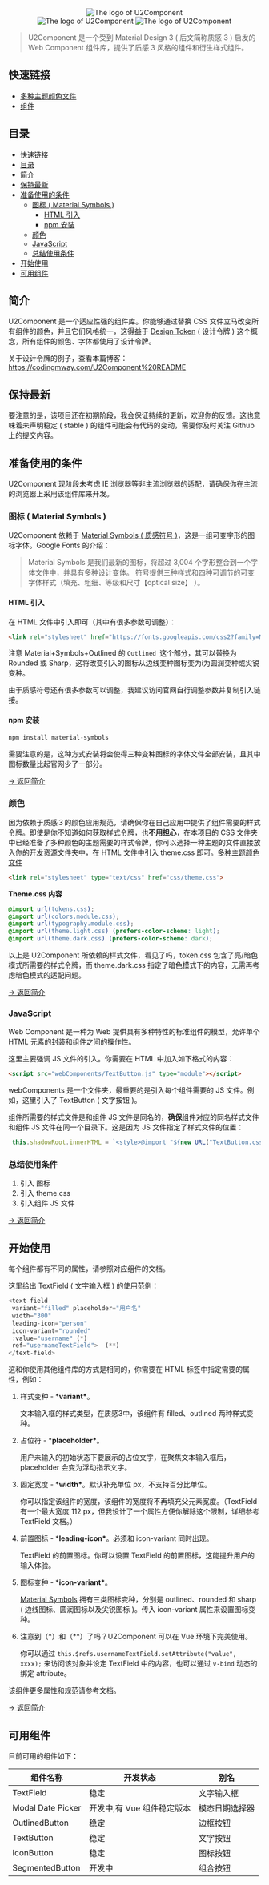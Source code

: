<div align="center">
  <img src="https://github.com/ShawnDGitHub/imgPack/blob/main/img/icon_vertical_v1.0.png" alt="The logo of U2Component"/>
</div>
<div align="center">
  <img src="https://img.shields.io/badge/License-Apache--2.0_license-green" alt="The logo of U2Component"/>
  <img src="https://img.shields.io/badge/Design_System-Material_Deisgn_3-blue" alt="The logo of U2Component"/>
</div>

> U2Component 是一个受到 Material Design 3 ( 后文简称质感 3 ) 启发的 Web Component 组件库，提供了质感 3 风格的组件和衍生样式组件。

## 快速链接
- [多种主题颜色文件](https://github.com/ShawnDGitHub/U2Component/tree/main/CSS)
- [组件](https://github.com/ShawnDGitHub/U2Component/tree/main/HTML/components)


## 目录
- [快速链接](#快速链接)
- [目录](#目录)
- [简介](#简介)
- [保持最新](#保持最新)
- [准备使用的条件](#准备使用的条件)
  - [图标 ( Material Symbols )](#图标--material-symbols-)
    - [HTML 引入](#html-引入)
    - [npm 安装](#npm-安装)
  - [颜色](#颜色)
  - [JavaScript](#javascript)
  - [总结使用条件](#总结使用条件)
- [开始使用](#开始使用)
- [可用组件](#可用组件)

## 简介

U2Component 是一个适应性强的组件库。你能够通过替换 CSS 文件立马改变所有组件的颜色，并且它们风格统一，这得益于 [Design Token](https://m3.material.io/foundations/design-tokens/overview) ( 设计令牌 ) 这个概念，所有组件的颜色、字体都使用了设计令牌。

关于设计令牌的例子，查看本篇博客：https://codingmway.com/U2Component%20README


## 保持最新

要注意的是，该项目还在初期阶段，我会保证持续的更新，欢迎你的反馈。这也意味着未声明稳定 ( stable ) 的组件可能会有代码的变动，需要你及时关注 Github 上的提交内容。


## 准备使用的条件

U2Component 现阶段未考虑 IE 浏览器等非主流浏览器的适配，请确保你在主流的浏览器上采用该组件库来开发。

### 图标 ( Material Symbols )

U2Component 依赖于 [Material Symbols ( 质感符号 )](https://fonts.google.com/icons)，这是一组可变字形的图标字体。Google Fonts 的介绍：

> Material Symbols 是我们最新的图标，将超过 3,004 个字形整合到一个字体文件中，并具有多种设计变体。 符号提供三种样式和四种可调节的可变字体样式（填充、粗细、等级和尺寸【optical size】 ）。

#### HTML 引入

在 HTML 文件中引入即可（其中有很多参数可调整）：

```html
<link rel="stylesheet" href="https://fonts.googleapis.com/css2?family=Material+Symbols+Outlined:opsz,wght,FILL,GRAD@20..48,100..700,0..1,-50..200" />
```

注意 Material+Symbols+Outlined 的 `Outlined `这个部分，其可以替换为 Rounded 或 Sharp，这将改变引入的图标从边线变种图标变为i为圆润变种或尖锐变种。

由于质感符号还有很多参数可以调整，我建议访问官网自行调整参数并复制引入链接。

#### npm 安装

```javascript
npm install material-symbols
```

需要注意的是，这种方式安装将会使得三种变种图标的字体文件全部安装，且其中图标数量比起官网少了一部分。

[ -> 返回简介](#简介)

### 颜色

因为依赖于质感３的颜色应用规范，请确保你在自己应用中提供了组件需要的样式令牌。即使是你不知道如何获取样式令牌，也**不用担心**，在本项目的 CSS 文件夹中已经准备了多种颜色的主题需要的样式令牌，你可以选择一种主题的文件直接放入你的开发资源文件夹中，在 HTML 文件中引入 theme.css 即可。[多种主题颜色文件](https://github.com/ShawnDGitHub/U2Component/tree/main/CSS)

```html
<link rel="stylesheet" type="text/css" href="css/theme.css">
```

**Theme.css 内容**

```css
@import url(tokens.css);
@import url(colors.module.css);
@import url(typography.module.css);
@import url(theme.light.css) (prefers-color-scheme: light);
@import url(theme.dark.css) (prefers-color-scheme: dark);
```

以上是 U2Component 所依赖的样式文件，看见了吗，token.css 包含了亮/暗色模式所需要的样式令牌，而 theme.dark.css 指定了暗色模式下的内容，无需再考虑暗色模式的适配问题。

[ -> 返回简介](#简介)

### JavaScript

Web Component 是一种为 Web 提供具有多种特性的标准组件的模型，允许单个 HTML 元素的封装和组件之间的操作性。

这里主要强调 JS 文件的引入。你需要在 HTML 中加入如下格式的内容：

```html
<script src="webComponents/TextButton.js" type="module"></script>
```

webComponents 是一个文件夹，最重要的是引入每个组件需要的 JS 文件。例如，这里引入了 TextButton ( 文字按钮 )。

组件所需要的样式文件是和组件 JS 文件是同名的，**确保**组件对应的同名样式文件和组件 JS 文件在同一个目录下。这是因为 JS 文件指定了样式文件的位置：

```javascript
 this.shadowRoot.innerHTML = `<style>@import "${new URL("TextButton.css", import.meta.url)}";</style><div><slot></slot></div>`;
```

### 总结使用条件

1. 引入 图标
2. 引入 theme.css
3. 引入组件 JS 文件

[ -> 返回简介](#简介)

## 开始使用

每个组件都有不同的属性，请参照对应组件的文档。

这里给出 TextField ( 文字输入框 ) 的使用范例：

```javascript
<text-field 
 variant="filled" placeholder="用户名"
 width="300"
 leading-icon="person"
 icon-variant="rounded"
 :value="username" (*)
 ref="usernameTextField">  (**)
</text-field>
```

这和你使用其他组件库的方式是相同的，你需要在 HTML 标签中指定需要的属性，例如：

1. 样式变种 - ***variant\***。

   文本输入框的样式类型，在质感3中，该组件有 filled、outlined 两种样式变种。

2. 占位符 - ***placeholder\***。

   用户未输入的初始状态下要展示的占位文字，在聚焦文本输入框后，placeholder 会变为浮动指示文字。

3. 固定宽度 - ***width\***。默认补充单位 px，不支持百分比单位。

   你可以指定该组件的宽度，该组件的宽度将不再填充父元素宽度。（TextField 有一个最大宽度 112 px，但我设计了一个属性方便你解除这个限制，详细参考 TextField 文档。）

4. 前置图标 - ***leading-icon\***。必须和 icon-variant 同时出现。

   TextField 的前置图标。你可以设置 TextField 的前置图标，这能提升用户的输入体验。

5. 图标变种 - ***icon-variant\***。

   [Material Symbols](https://fonts.google.com/icons) 拥有三类图标变种，分别是 outlined、rounded 和 sharp (  边线图标、圆润图标以及尖锐图标 )。传入 icon-variant 属性来设置图标变种。

6. 注意到（*）和（**）了吗？U2Component 可以在 Vue 环境下完美使用。

   你可以通过 `this.$refs.usernameTextField.setAttribute("value", xxxx);` 来访问该对象并设定 TextField 中的内容，也可以通过 `v-bind` 动态的绑定 attribute。

该组件更多属性和规范请参考文档。

[ -> 返回简介](#简介)

## 可用组件

目前可用的组件如下：

| 组件名称          | 开发状态                   | 别名           |
| ----------------- | -------------------------- | -------------- |
| TextField         | 稳定                       | 文字输入框     |
| Modal Date Picker | 开发中,有 Vue 组件稳定版本 | 模态日期选择器 |
| OutlinedButton    | 稳定                       | 边框按钮       |
| TextButton        | 稳定                       | 文字按钮       |
| IconButton        | 稳定                       | 图标按钮       |
| SegmentedButton   | 开发中                     | 组合按钮       |

